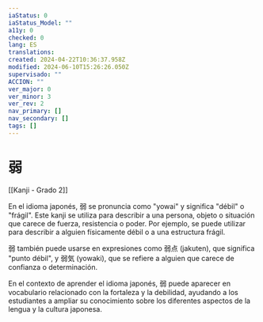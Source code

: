 ```yaml
---
iaStatus: 0
iaStatus_Model: ""
a11y: 0
checked: 0
lang: ES
translations: 
created: 2024-04-22T10:36:37.958Z
modified: 2024-06-10T15:26:26.050Z
supervisado: ""
ACCION: ""
ver_major: 0
ver_minor: 3
ver_rev: 2
nav_primary: []
nav_secondary: []
tags: []
---
```

# 弱

[[Kanji - Grado 2]]

En el idioma japonés, 弱 se pronuncia como "yowai" y significa "débil" o "frágil". Este kanji se utiliza para describir a una persona, objeto o situación que carece de fuerza, resistencia o poder. Por ejemplo, se puede utilizar para describir a alguien físicamente débil o a una estructura frágil.

弱 también puede usarse en expresiones como 弱点 (jakuten), que significa "punto débil", y 弱気 (yowaki), que se refiere a alguien que carece de confianza o determinación.

En el contexto de aprender el idioma japonés, 弱 puede aparecer en vocabulario relacionado con la fortaleza y la debilidad, ayudando a los estudiantes a ampliar su conocimiento sobre los diferentes aspectos de la lengua y la cultura japonesa.

